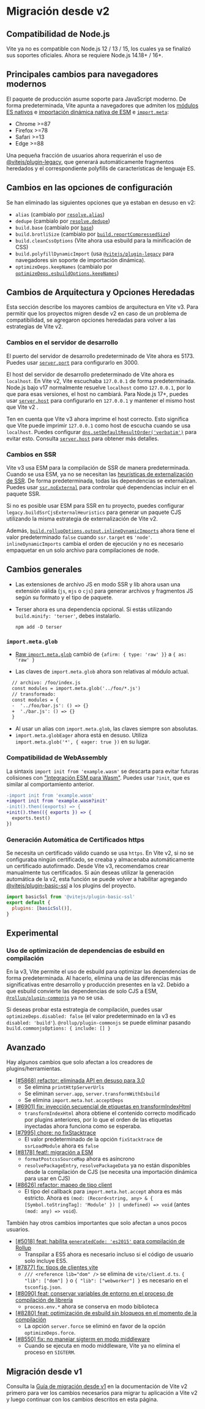 # Migración desde v2

## Compatibilidad de Node.js

Vite ya no es compatible con Node.js 12 / 13 / 15, los cuales ya se finalizó sus soportes oficiales. Ahora se requiere Node.js 14.18+ / 16+.

## Principales cambios para navegadores modernos

El paquete de producción asume soporte para JavaScript moderno. De forma predeterminada, Vite apunta a navegadores que admiten los [módulos ES nativos](https://caniuse.com/es6-module) e [importación dinámica nativa de ESM](https://caniuse.com/es6-module-dynamic-import) e [`import.meta`](https://caniuse.com/mdn-javascript_operators_import_meta):

- Chrome >=87
- Firefox >=78
- Safari >=13
- Edge >=88

Una pequeña fracción de usuarios ahora requerirán el uso de [@vitejs/plugin-legacy](https://github.com/vitejs/vite/tree/main/packages/plugin-legacy), que generará automáticamente fragmentos heredados y el correspondiente polyfills de características de lenguaje ES.

## Cambios en las opciones de configuración

Se han eliminado las siguientes opciones que ya estaban en desuso en v2:

- `alias` (cambialo por [`resolve.alias`](../config/shared-options.md#resolve-alias))
- `dedupe` (cambialo por [`resolve.dedupe`](../config/shared-options.md#resolve-dedupe))
- `build.base` (cambialo por [`base`](../config/shared-options.md#base))
- `build.brotliSize` (cambialo por [`build.reportCompressedSize`](../config/build-options.md#build-reportcompressedsize))
- `build.cleanCssOptions` (Vite ahora usa esbuild para la minificación de CSS)
- `build.polyfillDynamicImport` (usa [`@vitejs/plugin-legacy`](https://github.com/vitejs/vite/tree/main/packages/plugin-legacy) para navegadores sin soporte de importación dinámica).
- `optimizeDeps.keepNames` (cambialo por [`optimizeDeps.esbuildOptions.keepNames`](../config/dep-optimization-options.md#optimizedeps-esbuildoptions))

## Cambios de Arquitectura y Opciones Heredadas

Esta sección describe los mayores cambios de arquitectura en Vite v3. Para permitir que los proyectos migren desde v2 en caso de un problema de compatibilidad, se agregaron opciones heredadas para volver a las estrategias de Vite v2.

### Cambios en el servidor de desarrollo

El puerto del servidor de desarrollo predeterminado de Vite ahora es 5173. Puedes usar [`server.port`](../config/server-options.md#server-port) para configurarlo en 3000.

El host del servidor de desarrollo predeterminado de Vite ahora es `localhost`. En Vite v2, Vite escuchaba `127.0.0.1` de forma predeterminada. Node.js bajo v17 normalmente resuelve `localhost` como `127.0.0.1`, por lo que para esas versiones, el host no cambiará. Para Node.js 17+, puedes usar [`server.host`](../config/server-options.md#server-host) para configurarlo en `127.0.0.1` y mantener el mismo host que Vite v2 .

Ten en cuenta que Vite v3 ahora imprime el host correcto. Esto significa que Vite puede imprimir `127.0.0.1` como host de escucha cuando se usa `localhost`. Puedes configurar [`dns.setDefaultResultOrder('verbatim')`](https://nodejs.org/api/dns.html#dns_dns_setdefaultresultorder_order) para evitar esto. Consulta [`server.host`](../config/server-options.md#server-host) para obtener más detalles.

### Cambios en SSR

Vite v3 usa ESM para la compilación de SSR de manera predeterminada. Cuando se usa ESM, ya no se necesitan las [heurísticas de externalización de SSR](../guide/ssr.html#ssr-externos). De forma predeterminada, todas las dependencias se externalizan. Puedes usar [`ssr.noExternal`](../config/ssr-options.md#ssr-noexternal) para controlar qué dependencias incluir en el paquete SSR.

Si no es posible usar ESM para SSR en tu proyecto, puedes configurar `legacy.buildSsrCjsExternalHeuristics` para generar un paquete CJS utilizando la misma estrategia de externalización de Vite v2.

Además, [`build.rollupOptions.output.inlineDynamicImports`](https://rollupjs.org/guide/en/#outputinlinedynamicimports) ahora tiene el valor predeterminado `false` cuando `ssr.target` es `'node'`. `inlineDynamicImports` cambia el orden de ejecución y no es necesario empaquetar en un solo archivo para compilaciones de node.

## Cambios generales

- Las extensiones de archivo JS en modo SSR y lib ahora usan una extensión válida (`js`, `mjs` o `cjs`) para generar archivos y fragmentos JS según su formato y el tipo de paquete.

- Terser ahora es una dependencia opcional. Si estás utilizando `build.minify: 'terser'`, debes instalarlo.

  ```shell
  npm add -D terser
  ```

### `import.meta.glob`

- [Raw `import.meta.glob`](features.md#glob-import-as) cambió de `{afirm: { type: 'raw' }}` a `{ as: 'raw' }`

- Las claves de `import.meta.glob` ahora son relativas al módulo actual.

```diff
  // archivo: /foo/index.js
  const modules = import.meta.glob('../foo/*.js')
  // transformado:
  const modules = {
  -  '../foo/bar.js': () => {}
  +  './bar.js': () => {}
  }
```

- Al usar un alias con `import.meta.glob`, las claves siempre son absolutas.
- `import.meta.globEager` ahora está en desuso. Utiliza `import.meta.glob('*', { eager: true })` en su lugar.

### Compatibilidad de WebAssembly

La sintaxis `import init from 'example.wasm'` se descarta para evitar futuras colisiones con ["Integración ESM para Wasm"](https://github.com/WebAssembly/esm-integration).
Puedes usar `?init`, que es similar al comportamiento anterior.

```diff
-import init from 'example.wasm'
+import init from 'example.wasm?init'
-init().then((exports) => {
+init().then(({ exports }) => {
  exports.test()
})
```

### Generación Automática de Certificados https

Se necesita un certificado válido cuando se usa `https`. En Vite v2, si no se configuraba ningún certificado, se creaba y almacenaba automáticamente un certificado autofirmado.
Desde Vite v3, recomendamos crear manualmente tus certificados. Si aún deseas utilizar la generación automática de la v2, esta función se puede volver a habilitar agregando [@vitejs/plugin-basic-ssl](https://github.com/vitejs/vite-plugin-basic-ssl) a los plugins del proyecto.

```js
import basicSsl from '@vitejs/plugin-basic-ssl'
export default {
  plugins: [basicSsl()],
}
```

## Experimental

### Uso de optimización de dependencias de esbuild en compilación

En la v3, Vite permite el uso de esbuild para optimizar las dependencias de forma predeterminada. Al hacerlo, elimina una de las diferencias más significativas entre desarrollo y producción presentes en la v2. Debido a que esbuild convierte las dependencias de solo CJS a ESM, [`@rollup/plugin-commonjs`](https://github.com/rollup/plugins/tree/master/packages/commonjs) ya no se usa.

Si deseas probar esta estrategia de compilación, puedes usar `optimizeDeps.disabled: false` (el valor predeterminado en la v3 es `disabled: 'build'`). `@rollup/plugin-commonjs` se puede eliminar pasando `build.commonjsOptions: { include: [] }`

## Avanzado

Hay algunos cambios que solo afectan a los creadores de plugins/herramientas.

- [[#5868] refactor: eliminada API en desuso para 3.0](https://github.com/vitejs/vite/pull/5868)
  - Se elimina `printHttpServerUrls`
  - Se eliminan `server.app`, `server.transformWithEsbuild`
  - Se elimina `import.meta.hot.acceptDeps`
- [[#6901] fix: inyección secuencial de etiquetas en transformIndexHtml](https://github.com/vitejs/vite/pull/6901)
  - `transformIndexHtml` ahora obtiene el contenido correcto modificado por plugins anteriores, por lo que el orden de las etiquetas inyectadas ahora funciona como se esperaba.
- [[#7995] chore: no fixStacktrace](https://github.com/vitejs/vite/pull/7995)
  - El valor predeterminado de la opción `fixStacktrace` de `ssrLoadModule` ahora es `false`
- [[#8178] feat!: migración a ESM](https://github.com/vitejs/vite/pull/8178)
  - `formatPostcssSourceMap` ahora es asíncrono
  - `resolvePackageEntry`, `resolvePackageData` ya no están disponibles desde la compilación de CJS (se necesita una importación dinámica para usar en CJS)
- [[#8626] refactor: mapeo de tipo client](https://github.com/vitejs/vite/pull/8626)
  - El tipo del callback para `import.meta.hot.accept` ahora es más estricto. Ahora es `(mod: (Record<string, any> & { [Symbol.toStringTag]: 'Module' }) | undefined) => void` (antes `(mod: any) => void`).

También hay otros cambios importantes que solo afectan a unos pocos usuarios.

- [[#5018] feat: habilita `generatedCode: 'es2015'` para compilación de Rollup](https://github.com/vitejs/vite/pull/5018)
  - Transpilar a ES5 ahora es necesario incluso si el código de usuario solo incluye ES5.
- [[#7877] fix: tipos de clientes vite](https://github.com/vitejs/vite/pull/7877)
  - `/// <reference lib="dom" />` se elimina de `vite/client.d.ts`. `{ "lib": ["dom"] }` o `{ "lib": ["webworker"] }` es necesario en el `tsconfig.json`.
- [[#8090] feat: conservar variables de entorno en el proceso de compilación de librería](https://github.com/vitejs/vite/pull/8090)
  - `process.env.*` ahora se conserva en modo biblioteca
- [[#8280] feat: optimización de esbuild sin bloqueos en el momento de la compilación](https://github.com/vitejs/vite/pull/8280)
  - La opción `server.force` se eliminó en favor de la opción `optimizeDeps.force`.
- [[#8550] fix: no manejar sigterm en modo middleware](https://github.com/vitejs/vite/pull/8550)
  - Cuando se ejecuta en modo middleware, Vite ya no elimina el proceso en `SIGTERM`.

## Migración desde v1

Consulta la [Guía de migración desde v1](https://v2.vitejs.dev/guide/migration.html) en la documentación de Vite v2 primero para ver los cambios necesarios para migrar tu aplicación a Vite v2 y luego continuar con los cambios descritos en esta página.
